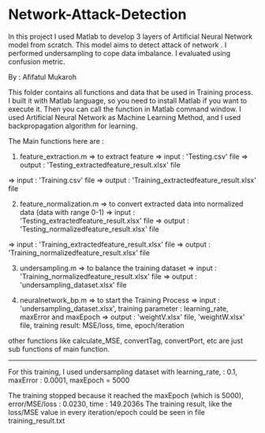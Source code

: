 # Network-Attack-Detection
In this project I used Matlab to develop 3 layers of Artificial Neural Network model from scratch. This model aims to detect attack of network . I performed undersampling to cope data imbalance. I evaluated using confusion metric.

By : Afifatul Mukaroh

This folder contains all functions and data that be used in Training process.
I built it with Matlab language, so you need to install Matlab if you want to execute it.
Then you can call the function in Matlab command window.
I used Artificial Neural Network as Machine Learning Method, and I used backpropagation algorithm for learning.

The Main functions here are :
1. feature_extraction.m => to extract feature
=> input : 'Testing.csv' file
=> output : 'Testing_extractedfeature_result.xlsx' file

=> input : 'Training.csv' file
=> output : 'Training_extractedfeature_result.xlsx' file

2. feature_normalization.m => to convert extracted data into normalized data (data with range 0-1)
=> input : 'Testing_extractedfeature_result.xlsx' file
=> output : 'Testing_normalizedfeature_result.xlsx' file

=> input : 'Training_extractedfeature_result.xlsx' file
=> output : 'Training_normalizedfeature_result.xlsx' file

3. undersampling.m => to balance the training dataset
=> input : 'Training_normalizedfeature_result.xlsx' file
=> output : 'undersampling_dataset.xlsx' file

4. neuralnetwork_bp.m => to start the Training Process
=> input : 'undersampling_dataset.xlsx', training parameter : learning_rate, maxError and maxEpoch 
=> output : 'weightV.xlsx' file, 'weightW.xlsx' file, training result: MSE/loss, time, epoch/iteration

other functions like calculate_MSE, convertTag, convertPort, etc are just sub functions of main function.

---------------------------------------------------------------------------------------------------------------

For this training, I used undersampling dataset with learning_rate,  : 0.1, maxError : 0.0001, maxEpoch = 5000

The training stopped because it reached the maxEpoch (which is 5000), error/MSE/loss : 0.0230, time : 149.2036s
The training result, like the loss/MSE value in every iteration/epoch could be seen in file training_result.txt
